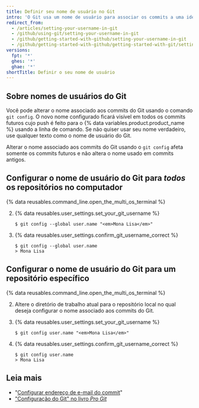 ```yaml
---
title: Definir seu nome de usuário no Git
intro: 'O Git usa um nome de usuário para associar os commits a uma identidade. O nome de usuário do Git é diferente do nome de usuário do {% data variables.product.product_name %}.'
redirect_from:
  - /articles/setting-your-username-in-git
  - /github/using-git/setting-your-username-in-git
  - /github/getting-started-with-github/setting-your-username-in-git
  - /github/getting-started-with-github/getting-started-with-git/setting-your-username-in-git
versions:
  fpt: '*'
  ghes: '*'
  ghae: '*'
shortTitle: Definir o seu nome de usuário
---
```


## Sobre nomes de usuários do Git
Você pode alterar o nome associado aos commits do Git usando o comando `git config`. O novo nome configurado ficará visível em todos os commits futuros cujo push é feito para o {% data variables.product.product_name %} usando a linha de comando. Se não quiser usar seu nome verdadeiro, use qualquer texto como o nome de usuário do Git.

Alterar o nome associado aos commits do Git usando o `git config` afeta somente os commits futuros e não altera o nome usado em commits antigos.

## Configurar o nome de usuário do Git para *todos* os repositórios no computador

{% data reusables.command_line.open_the_multi_os_terminal %}

2. {% data reusables.user_settings.set_your_git_username %}
   ```shell
   $ git config --global user.name "<em>Mona Lisa</em>"
   ```

3. {% data reusables.user_settings.confirm_git_username_correct %}
   ```shell
   $ git config --global user.name
   > Mona Lisa
   ```

## Configurar o nome de usuário do Git para um repositório específico

{% data reusables.command_line.open_the_multi_os_terminal %}

2. Altere o diretório de trabalho atual para o repositório local no qual deseja configurar o nome associado aos commits do Git.

3. {% data reusables.user_settings.set_your_git_username %}
   ```shell
   $ git config user.name "<em>Mona Lisa</em>"
   ```

3. {% data reusables.user_settings.confirm_git_username_correct %}
   ```shell
   $ git config user.name
   > Mona Lisa
   ```

## Leia mais

- "[Configurar endereço de e-mail do commit](/articles/setting-your-commit-email-address)"
- ["Configuração do Git" no livro _Pro Git_](https://git-scm.com/book/en/Customizing-Git-Git-Configuration)
